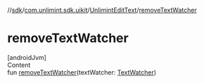 //[sdk](../../../index.md)/[com.unlimint.sdk.uikit](../index.md)/[UnlimintEditText](index.md)/[removeTextWatcher](remove-text-watcher.md)



# removeTextWatcher  
[androidJvm]  
Content  
fun [removeTextWatcher](remove-text-watcher.md)(textWatcher: [TextWatcher](https://developer.android.com/reference/kotlin/android/text/TextWatcher.html))  



